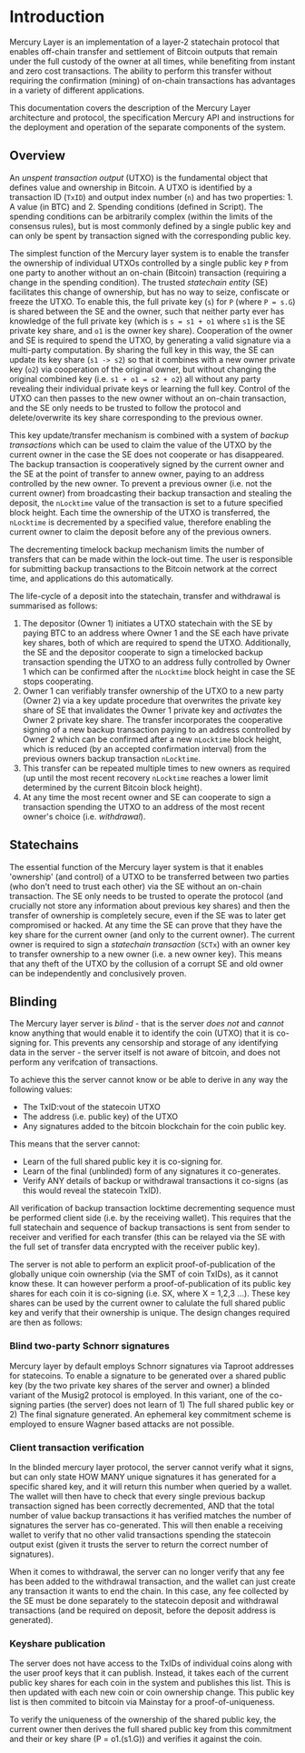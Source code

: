 # Introduction

Mercury Layer is an implementation of a layer-2 statechain protocol that enables off-chain transfer and settlement of Bitcoin outputs that remain under the full custody of the owner at all times, while benefiting from instant and zero cost transactions. The ability to perform this transfer without requiring the confirmation (mining) of on-chain transactions has advantages in a variety of different applications. 

This documentation covers the description of the Mercury Layer architecture and protocol, the specification Mercury API and instructions for the deployment and operation of the separate components of the system. 

## Overview

An *unspent transaction output* (UTXO) is the fundamental object that defines value and ownership in Bitcoin. A UTXO is identified by a transaction ID (`TxID`) and output index number (`n`) and has two properties: 1. A value (in BTC) and 2. Spending conditions (defined in Script). The spending conditions can be arbitrarily complex (within the limits of the consensus rules), but is most commonly defined by a single public key and can only be spent by transaction signed with the corresponding public key. 

The simplest function of the Mercury layer system is to enable the transfer the ownership of individual UTXOs controlled by a single public key `P` from one party to another without an on-chain (Bitcoin) transaction (requiring a change in the spending condition). The trusted *statechain entity* (SE) facilitates this change of ownership, but has no way to seize, confiscate or freeze the UTXO. To enable this, the full private key (`s`) for `P` (where `P = s.G`) is shared between the SE and the owner, such that neither party ever has knowledge of the full private key (which is `s = s1 + o1` where `s1` is the SE private key share, and `o1` is the owner key share). Cooperation of the owner and SE is required to spend the UTXO, by generating a valid signature via a multi-party computation. By sharing the full key in this way, the SE can update its key share (`s1 -> s2`) so that it combines with a new owner private key (`o2`) via cooperation of the original owner, but without changing the original combined key (i.e. `s1 + o1 = s2 + o2`) all without any party revealing their individual private keys or learning the full key. Control of the UTXO can then passes to the new owner without an on-chain transaction, and the SE only needs to be trusted to follow the protocol and delete/overwrite its key share corresponding to the previous owner. 

This key update/transfer mechanism is combined with a system of *backup transactions* which can be used to claim the value of the UTXO by the current owner in the case the SE does not cooperate or has disappeared. The backup transaction is cooperatively signed by the current owner and the SE at the point of transfer to annew owner, paying to an address controlled by the new owner. To prevent a previous owner (i.e. not the current owner) from broadcasting their backup transaction and stealing the deposit, the `nLocktime` value of the transaction is set to a future specified block height. Each time the ownership of the UTXO is transferred, the `nLocktime` is decremented by a specified value, therefore enabling the current owner to claim the deposit before any of the previous owners.

The decrementing timelock backup mechanism limits the number of transfers that can be made within the lock-out time. The user is responsible for submitting backup transactions to the Bitcoin network at the correct time, and applications do this automatically.

The life-cycle of a deposit into the statechain, transfer and withdrawal is summarised as follows:

1. The depositor (Owner 1) initiates a UTXO statechain with the SE by paying BTC to an address where Owner 1 and the SE each have private key shares, both of which are required to spend the UTXO. Additionally, the SE and the depositor cooperate to sign a timelocked backup transaction spending the UTXO to an address fully controlled by Owner 1 which can be confirmed after the `nLocktime` block height in case the SE stops cooperating.
3. Owner 1 can verifiably transfer ownership of the UTXO to a new party (Owner 2) via a key update procedure that overwrites the private key share of SE that invalidates the Owner 1 private key and *activates* the Owner 2 private key share. The transfer incorporates the cooperative signing of a new backup transaction paying to an address controlled by Owner 2 which can be confirmed after a new `nLocktime` block height, which is reduced (by an accepted confirmation interval) from the previous owners backup transaction `nLocktime`.
5. This transfer can be repeated multiple times to new owners as required (up until the most recent recovery `nLocktime` reaches a lower limit determined by the current Bitcoin block height).
6. At any time the most recent owner and SE can cooperate to sign a transaction spending the UTXO to an address of the most recent owner's choice (i.e. *withdrawal*). 

##  Statechains

The essential function of the Mercury layer system is that it enables 'ownership' (and control) of a UTXO to be transferred between two parties (who don't need to trust each other) via the SE without an on-chain transaction. The SE only needs to be trusted to operate the protocol (and crucially not store any information about previous key shares) and then the transfer of ownership is completely secure, even if the SE was to later get compromised or hacked. At any time the SE can prove that they have the key share for the current owner (and only to the current owner). The current owner is required to sign a *statechain transaction* (`SCTx`) with an owner key to transfer ownership to a new owner (i.e. a new owner key). This means that any theft of the UTXO by the collusion of a corrupt SE and old owner can be independently and conclusively proven.

## Blinding

The Mercury layer server is *blind* - that is the server *does not* and *cannot* know anything that would enable it to identify the coin (UTXO) that it is co-signing for. This prevents any censorship and storage of any identifying data in the server - the server itself is not aware of bitcoin, and does not perform any verifcation of transactions. 

To achieve this the server cannot know or be able to derive in any way the following values:

- The TxID:vout of the statecoin UTXO
- The address (i.e. public key) of the UTXO
- Any signatures added to the bitcoin blockchain for the coin public key.

This means that the server cannot:

- Learn of the full shared public key it is co-signing for.
- Learn of the final (unblinded) form of any signatures it co-generates.
- Verify ANY details of backup or withdrawal transactions it co-signs (as this would reveal the statecoin TxID).

All verification of backup transaction locktime decrementing sequence must be performed client side (i.e. by the receiving wallet). This requires that the full statechain and sequence of backup transactions is sent from sender to receiver and verified for each transfer (this can be relayed via the SE with the full set of transfer data encrypted with the receiver public key). 

The server is not able to perform an explicit proof-of-publication of the globally unique coin ownership (via the SMT of coin TxIDs), as it cannot know these. It can however perform a proof-of-publication of its public key shares for each coin it is co-signing (i.e. SX, where X = 1,2,3 ...). These key shares can be used by the current owner to calulate the full shared public key and verify that their ownership is unique.
The design changes required are then as follows:

### Blind two-party Schnorr signatures

Mercury layer by default employs Schnorr signatures via Taproot addresses for statecoins. To enable a signature to be generated over a shared public key (by the two private key shares of the server and owner) a blinded variant of the Musig2 protocol is employed. In this variant, one of the co-signing parties (the server) does not learn of 1) The full shared public key or 2) The final signature generated. An ephemeral key commitment scheme is employed to ensure Wagner based attacks are not possible. 

### Client transaction verification

In the blinded mercury layer protocol, the server cannot verify what it signs, but can only state HOW MANY unique signatures it has generated for a specific shared key, and it will return this number when queried by a wallet. The wallet will then have to check that every single previous backup transaction signed has been correctly decremented, AND that the total number of value backup transactions it has verified matches the number of signatures the server has co-generated. This will then enable a receiving wallet to verify that no other valid transactions spending the statecoin output exist (given it trusts the server to return the correct number of signatures). 

When it comes to withdrawal, the server can no longer verify that any fee has been added to the withdrawal transaction, and the wallet can just create any transaction it wants to end the chain. In this case, any fee collected by the SE must be done separately to the statecoin deposit and withdrawal transactions (and be required on deposit, before the deposit address is generated).

### Keyshare publication

The server does not have access to the TxIDs of individual coins along with the user proof keys that it can publish. Instead, it takes each of the current public key shares for each coin in the system and publishes this list. This is then updated with each new coin or coin ownership change. This public key list is then commited to bitcoin via Mainstay for a proof-of-uniqueness. 

To verify the uniqueness of the ownership of the shared public key, the current owner then derives the full shared public key from this commitment and their or key share (P = o1.(s1.G)) and verifies it against the coin. 
